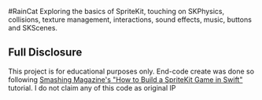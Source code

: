 #RainCat
Exploring the basics of SpriteKit, touching on SKPhysics, collisions, texture management, interactions, sound effects, music, buttons and SKScenes.

## Full Disclosure
This project is for educational purposes only. End-code create was done so following [Smashing Magazine's "How to Build a SpriteKit Game in Swift"](https://www.smashingmagazine.com/2016/11/how-to-build-a-spritekit-game-in-swift-3-part-1/) tutorial. I do not claim any of this code as original IP
